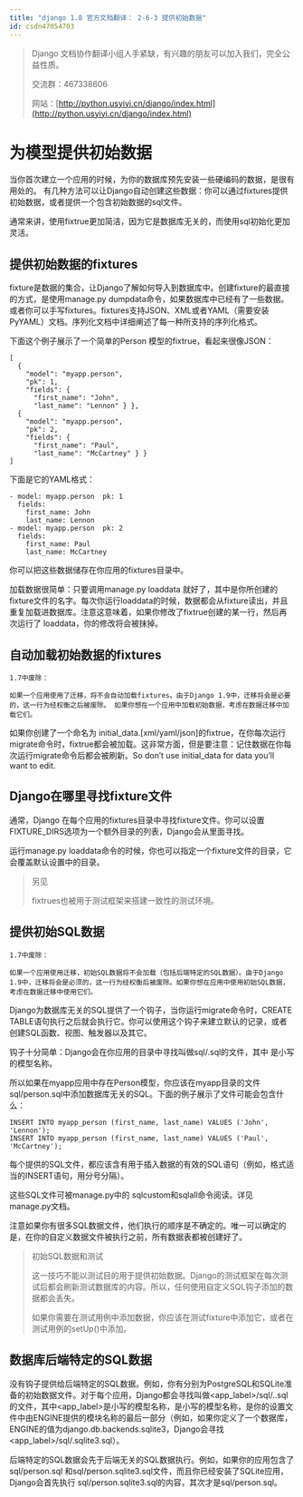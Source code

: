 ```yaml
---
title: "django 1.8 官方文档翻译： 2-6-3 提供初始数据"
id: csdn47054703
---
```


> Django 文档协作翻译小组人手紧缺，有兴趣的朋友可以加入我们，完全公益性质。
> 
> 交流群：467338606
> 
> 网站：[http://python.usyiyi.cn/django/index.html](http://python.usyiyi.cn/django/index.html)

# 为模型提供初始数据

当你首次建立一个应用的时候，为你的数据库预先安装一些硬编码的数据，是很有用处的。 有几种方法可以让Django自动创建这些数据：你可以通过fixtures提供初始数据，或者提供一个包含初始数据的sql文件。

通常来讲，使用fixtrue更加简洁，因为它是数据库无关的，而使用sql初始化更加灵活。

## 提供初始数据的fixtures

fixture是数据的集合，让Django了解如何导入到数据库中。创建fixture的最直接的方式，是使用manage.py dumpdata命令，如果数据库中已经有了一些数据。或者你可以手写fixtures。fixtures支持JSON、XML或者YAML（需要安装PyYAML）文档。序列化文档中详细阐述了每一种所支持的序列化格式。

下面这个例子展示了一个简单的Person 模型的fixtrue，看起来很像JSON：

```
[
  {
    "model": "myapp.person",
    "pk": 1,
    "fields": {
      "first_name": "John",
      "last_name": "Lennon" } },
  {
    "model": "myapp.person",
    "pk": 2,
    "fields": {
      "first_name": "Paul",
      "last_name": "McCartney" } }
]
```

下面是它的YAML格式：

```
- model: myapp.person  pk: 1
  fields:
    first_name: John
    last_name: Lennon
- model: myapp.person  pk: 2
  fields:
    first_name: Paul
    last_name: McCartney
```

你可以把这些数据储存在你应用的fixtures目录中。

加载数据很简单：只要调用manage.py loaddata <fixturename>就好了，其中<fixturename>是你所创建的fixture文件的名字。每次你运行loaddata的时候，数据都会从fixture读出，并且重复加载进数据库。注意这意味着，如果你修改了fixtrue创建的某一行，然后再次运行了 loaddata，你的修改将会被抹掉。

## 自动加载初始数据的fixtures

```
1.7中废除：

如果一个应用使用了迁移，将不会自动加载fixtures。由于Django 1.9中，迁移将会是必要的，这一行为经权衡之后被废除。 如果你想在一个应用中加载初始数据，考虑在数据迁移中加载它们。
```

如果你创建了一个命名为 initial_data.[xml/yaml/json]的fixtrue，在你每次运行migrate命令时，fixtrue都会被加载。这非常方面，但是要注意：记住数据在你每次运行migrate命令后都会被刷新。So don’t use initial_data for data you’ll want to edit.

## Django在哪里寻找fixture文件

通常，Django 在每个应用的fixtures目录中寻找fixture文件。你可以设置FIXTURE_DIRS选项为一个额外目录的列表，Django会从里面寻找。

运行manage.py loaddata命令的时候，你也可以指定一个fixture文件的目录，它会覆盖默认设置中的目录。

> 另见
> 
> fixtrues也被用于测试框架来搭建一致性的测试环境。

## 提供初始SQL数据

```
1.7中废除：

如果一个应用使用迁移，初始SQL数据将不会加载（包括后端特定的SQL数据）。由于Django 1.9中，迁移将会是必须的，这一行为经权衡后被废除。如果你想在应用中使用初始SQL数据，考虑在数据迁移中使用它们。
```

Django为数据库无关的SQL提供了一个钩子，当你运行migrate命令时，CREATE TABLE语句执行之后就会执行它。你可以使用这个钩子来建立默认的记录，或者创建SQL函数、视图、触发器以及其它。

钩子十分简单：Django会在你应用的目录中寻找叫做sql/<modelname>.sql的文件，其中 <modelname>是小写的模型名称。

所以如果在myapp应用中存在Person模型，你应该在myapp目录的文件sql/person.sql中添加数据库无关的SQL。下面的例子展示了文件可能会包含什么：

```
INSERT INTO myapp_person (first_name, last_name) VALUES ('John', 'Lennon');
INSERT INTO myapp_person (first_name, last_name) VALUES ('Paul', 'McCartney');
```

每个提供的SQL文件，都应该含有用于插入数据的有效的SQL语句（例如，格式适当的INSERT语句，用分号分隔）。

这些SQL文件可被manage.py中的 sqlcustom和sqlall命令阅读。详见manage.py文档。

注意如果你有很多SQL数据文件，他们执行的顺序是不确定的。唯一可以确定的是，在你的自定义数据文件被执行之前，所有数据表都被创建好了。

> 初始SQL数据和测试
> 
> 这一技巧不能以测试目的用于提供初始数据。Django的测试框架在每次测试后都会刷新测试数据库的内容。所以，任何使用自定义SQL钩子添加的数据都会丢失。
> 
> 如果你需要在测试用例中添加数据，你应该在测试fixture中添加它，或者在测试用例的setUp()中添加。

## 数据库后端特定的SQL数据

没有钩子提供给后端特定的SQL数据。例如，你有分别为PostgreSQL和SQLite准备的初始数据文件。对于每个应用，Django都会寻找叫做<app_label>/sql/<modelname>.<backend>.sql的文件，其中<app_label>是小写的模型名称，<modelname>是小写的模型名称，<backend>是你的设置文件中由ENGINE提供的模块名称的最后一部分（例如，如果你定义了一个数据库，ENGINE的值为django.db.backends.sqlite3，Django会寻找<app_label>/sql/<modelname>.sqlite3.sql）。

后端特定的SQL数据会先于后端无关的SQL数据执行。例如，如果你的应用包含了sql/person.sql 和sql/person.sqlite3.sql文件，而且你已经安装了SQLite应用，Django会首先执行 sql/person.sqlite3.sql的内容，其次才是sql/person.sql。